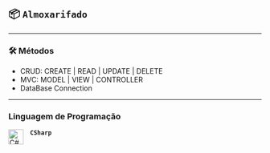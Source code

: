 ## 📦 **`Almoxarifado`**

---

### 🛠️ Métodos

- CRUD: CREATE | READ | UPDATE | DELETE
- MVC: MODEL | VIEW | CONTROLLER
- DataBase Connection

---

### Linguagem de Programação

**`CSharp`** <img align="left" alt="C#" width="30px" style="padding-right:10px;" src="https://cdn.jsdelivr.net/gh/devicons/devicon/icons/csharp/csharp-line.svg" />
